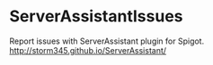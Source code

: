 # ServerAssistantIssues
Report issues with ServerAssistant plugin for Spigot. http://storm345.github.io/ServerAssistant/
